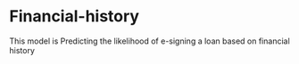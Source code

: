 # Financial-history
This model is Predicting the likelihood of e-signing a loan based on financial history
